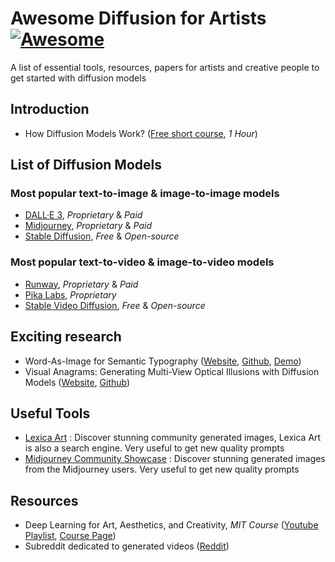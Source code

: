 # Awesome Diffusion for Artists [![Awesome](https://awesome.re/badge.svg)](https://awesome.re)

A list of essential tools, resources, papers for artists and creative people to get started with diffusion models

## Introduction

- How Diffusion Models Work? ([Free short course](https://www.deeplearning.ai/short-courses/how-diffusion-models-work/), *1 Hour*)

## List of Diffusion Models

### Most popular text-to-image & image-to-image models
- [DALL·E 3](https://openai.com/dall-e-3), *Proprietary* & *Paid*
- [Midjourney](https://www.midjourney.com/), *Proprietary* & *Paid*
- [Stable Diffusion](https://github.com/Stability-AI/stablediffusion), *Free* & *Open-source*

### Most popular text-to-video & image-to-video models
- [Runway](https://runwayml.com/), *Proprietary* & *Paid*
- [Pika Labs](https://pika.art/), *Proprietary*
- [Stable Video Diffusion](https://github.com/Stability-AI/generative-models), *Free* & *Open-source*

## Exciting research

- Word-As-Image for Semantic Typography ([Website](https://wordasimage.github.io/Word-As-Image-Page/), [Github](https://github.com/Shiriluz/Word-As-Image), [Demo](https://huggingface.co/spaces/SemanticTypography/Word-As-Image))
- Visual Anagrams: Generating Multi-View Optical Illusions with Diffusion Models ([Website](https://dangeng.github.io/visual_anagrams/), [Github](https://github.com/dangeng/visual_anagrams))

## Useful Tools

- [Lexica Art](https://lexica.art/) : Discover stunning community generated images, Lexica Art is also a search engine. Very useful to get new quality prompts
- [Midjourney Community Showcase](https://legacy.midjourney.com/showcase/recent/) : Discover stunning generated images from the Midjourney users. Very useful to get new quality prompts

## Resources

- Deep Learning for Art, Aesthetics, and Creativity, *MIT Course* ([Youtube Playlist](https://www.youtube.com/playlist?app=desktop&list=PLCpMvp7ftsnIbNwRnQJbDNRqO6qiN3EyH&cbrd=1), [Course Page](https://ali-design.github.io/deepcreativity/))
- Subreddit dedicated to generated videos ([Reddit](https://old.reddit.com/r/aivideo/))

